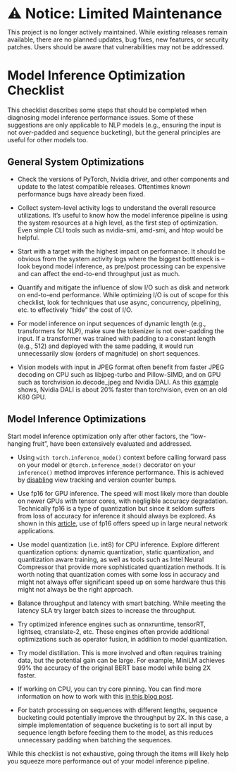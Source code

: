 <font size="6" style="font-weight: bold;"> ⚠️ Notice: Limited Maintenance </font>

This project is no longer actively maintained. While existing releases remain available, there are no planned updates, bug fixes, new features, or security patches. Users should be aware that vulnerabilities may not be addressed.

# Model Inference Optimization Checklist

This checklist describes some steps that should be completed when diagnosing model inference performance issues.  Some of these suggestions are only applicable to NLP models (e.g., ensuring the input is not over-padded and sequence bucketing), but the general principles are useful for other models too.

## General System Optimizations

- Check the versions of PyTorch, Nvidia driver, and other components and update to the latest compatible releases.  Oftentimes known performance bugs have already been fixed.

- Collect system-level activity logs to understand the overall resource utilizations. It’s useful to know how the model inference pipeline is using the system resources at a high level, as the first step of optimization.  Even simple CLI tools such as nvidia-smi, amd-smi, and htop would be helpful.

- Start with a target with the highest impact on performance.  It should be obvious from the system activity logs where the biggest bottleneck is – look beyond model inference, as pre/post processing can be expensive and can affect the end-to-end throughput just as much.

- Quantify and mitigate the influence of slow I/O such as disk and network on end-to-end performance.  While optimizing I/O is out of scope for this checklist, look for techniques that use async, concurrency, pipelining, etc. to effectively “hide” the cost of I/O.

- For model inference on input sequences of dynamic length (e.g., transformers for NLP), make sure the tokenizer is not over-padding the input.  If a transformer was trained with padding to a constant length (e.g., 512) and deployed with the same padding, it would run unnecessarily slow (orders of magnitude) on short sequences.

- Vision models with input in JPEG format often benefit from faster JPEG decoding on CPU such as libjpeg-turbo and Pillow-SIMD, and on GPU such as torchvision.io.decode_jpeg and Nvidia DALI.
As this [example](https://colab.research.google.com/drive/1NMaLS8PG0eYhbd8IxQAajXgXNIZ_AvHo?usp=sharing) shows, Nvidia DALI is about 20% faster than torchvision, even on an old K80 GPU.

## Model Inference Optimizations

Start model inference optimization only after other factors, the “low-hanging fruit”, have been extensively evaluated and addressed.

- Using `with torch.inference_mode()` context before calling forward pass on your model or `@torch.inference_mode()` decorator on your `inference()` method improves inference performance. This is achieved by [disabling](https://pytorch.org/docs/stable/generated/torch.autograd.grad_mode.inference_mode.html) view tracking and version counter bumps.

- Use fp16 for GPU inference.  The speed will most likely more than double on newer GPUs with tensor cores, with negligible accuracy degradation.  Technically fp16 is a type of quantization but since it seldom suffers from loss of accuracy for inference it should always be explored. As shown in this [article](https://docs.nvidia.com/deeplearning/performance/mixed-precision-training/index.html#abstract), use of fp16 offers speed up in large neural network applications.

- Use model quantization (i.e. int8) for CPU inference.  Explore different quantization options: dynamic quantization, static quantization, and quantization aware training, as well as tools such as Intel Neural Compressor that provide more sophisticated quantization methods. It is worth noting that quantization comes with some loss in accuracy and might not always offer significant speed up on some hardware thus this might not always be the right approach.

- Balance throughput and latency with smart batching.  While meeting the latency SLA try larger batch sizes to increase the throughput.

- Try optimized inference engines such as onnxruntime, tensorRT, lightseq, ctranslate-2, etc.  These engines often provide additional optimizations such as operator fusion, in addition to model quantization.

- Try model distillation.  This is more involved and often requires training data, but the potential gain can be large.  For example, MiniLM achieves 99% the accuracy of the original BERT base model while being 2X faster.

- If working on CPU, you can try core pinning. You can find more information on how to work with this [in this blog post](https://pytorch.org/tutorials/intermediate/torchserve_with_ipex#grokking-pytorch-intel-cpu-performance-from-first-principles).

- For batch processing on sequences with different lengths, sequence bucketing could potentially improve the throughput by 2X.  In this case, a simple implementation of sequence bucketing is to sort all input by sequence length before feeding them to the model, as this reduces unnecessary padding when batching the sequences.

While this checklist is not exhaustive, going through the items will likely help you squeeze more performance out of your model inference pipeline.
